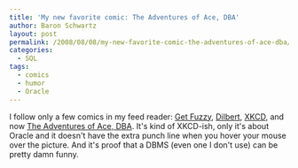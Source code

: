 ```yaml
---
title: 'My new favorite comic: The Adventures of Ace, DBA'
author: Baron Schwartz
layout: post
permalink: /2008/08/08/my-new-favorite-comic-the-adventures-of-ace-dba/
categories:
  - SQL
tags:
  - comics
  - humor
  - Oracle
---
```

I follow only a few comics in my feed reader: [Get Fuzzy][1], [Dilbert][2], [XKCD][3], and now [The Adventures of Ace, DBA][4]. It's kind of XKCD-ish, only it's about Oracle and it doesn't have the extra punch line when you hover your mouse over the picture. And it's proof that a DBMS (even one I don't use) can be pretty damn funny.

 [1]: http://www.comics.com/comics/getfuzzy/
 [2]: http://www.dilbert.com/
 [3]: http://www.xkcd.com/
 [4]: http://www.orcldba.com/ace/
